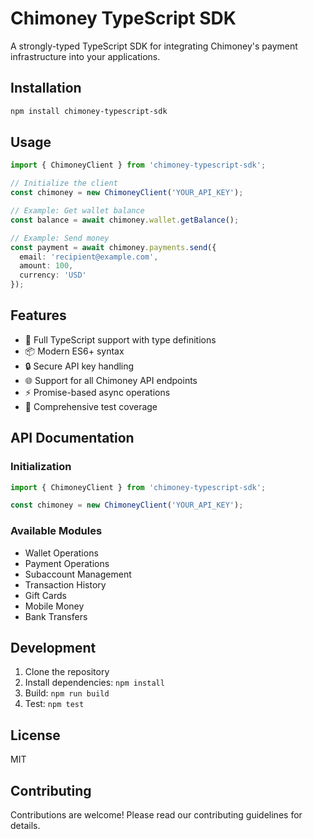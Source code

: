 # Chimoney TypeScript SDK

A strongly-typed TypeScript SDK for integrating Chimoney's payment infrastructure into your applications.

## Installation

```bash
npm install chimoney-typescript-sdk
```

## Usage

```typescript
import { ChimoneyClient } from 'chimoney-typescript-sdk';

// Initialize the client
const chimoney = new ChimoneyClient('YOUR_API_KEY');

// Example: Get wallet balance
const balance = await chimoney.wallet.getBalance();

// Example: Send money
const payment = await chimoney.payments.send({
  email: 'recipient@example.com',
  amount: 100,
  currency: 'USD'
});
```

## Features

- 🚀 Full TypeScript support with type definitions
- 📦 Modern ES6+ syntax
- 🔒 Secure API key handling
- 🌐 Support for all Chimoney API endpoints
- ⚡ Promise-based async operations
- 🧪 Comprehensive test coverage

## API Documentation

### Initialization

```typescript
import { ChimoneyClient } from 'chimoney-typescript-sdk';

const chimoney = new ChimoneyClient('YOUR_API_KEY');
```

### Available Modules

- Wallet Operations
- Payment Operations
- Subaccount Management
- Transaction History
- Gift Cards
- Mobile Money
- Bank Transfers

## Development

1. Clone the repository
2. Install dependencies: `npm install`
3. Build: `npm run build`
4. Test: `npm test`

## License

MIT

## Contributing

Contributions are welcome! Please read our contributing guidelines for details.
